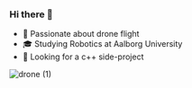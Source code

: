 ### Hi there 👋

- 🦅 Passionate about drone flight
- 🎓 Studying Robotics at Aalborg University
- 🔭 Looking for a c++ side-project
  
![drone (1)](https://github.com/Saltworker/Saltworker/assets/82200669/58cff52e-2446-4fdf-b65d-276f364a7958)

<!--
**Saltworker/Saltworker** is a ✨ _special_ ✨ repository because its `README.md` (this file) appears on your GitHub profile.

Here are some ideas to get you started:

- 🔭 I’m currently working on ...
- 🌱 I’m currently learning ...
- 👯 I’m looking to collaborate on ...
- 🤔 I’m looking for help with ...
- 💬 Ask me about ...
- 📫 How to reach me: ...
- 😄 Pronouns: ...
- ⚡ Fun fact: ...
✈️
💻
-->

